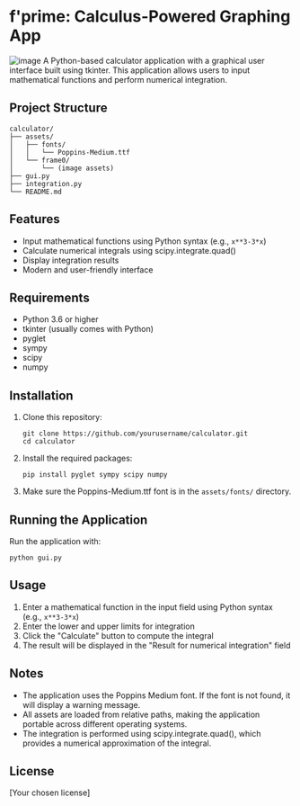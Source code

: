 
# f'prime: Calculus-Powered Graphing App
![image](https://github.com/user-attachments/assets/4472d1e1-0059-49f9-8315-00113541988a)
A Python-based calculator application with a graphical user interface built using tkinter. This application allows users to input mathematical functions and perform numerical integration.

## Project Structure

```
calculator/
├── assets/
│   ├── fonts/
│   │   └── Poppins-Medium.ttf
│   └── frame0/
│       └── (image assets)
├── gui.py
├── integration.py
└── README.md
```

## Features

- Input mathematical functions using Python syntax (e.g., `x**3-3*x`)
- Calculate numerical integrals using scipy.integrate.quad()
- Display integration results
- Modern and user-friendly interface

## Requirements

- Python 3.6 or higher
- tkinter (usually comes with Python)
- pyglet
- sympy
- scipy
- numpy

## Installation

1. Clone this repository:
   ```
   git clone https://github.com/yourusername/calculator.git
   cd calculator
   ```

2. Install the required packages:
   ```
   pip install pyglet sympy scipy numpy
   ```

3. Make sure the Poppins-Medium.ttf font is in the `assets/fonts/` directory.

## Running the Application

Run the application with:
```
python gui.py
```

## Usage

1. Enter a mathematical function in the input field using Python syntax (e.g., `x**3-3*x`)
2. Enter the lower and upper limits for integration
3. Click the "Calculate" button to compute the integral
4. The result will be displayed in the "Result for numerical integration" field

## Notes

- The application uses the Poppins Medium font. If the font is not found, it will display a warning message.
- All assets are loaded from relative paths, making the application portable across different operating systems.
- The integration is performed using scipy.integrate.quad(), which provides a numerical approximation of the integral.

## License

[Your chosen license] 
